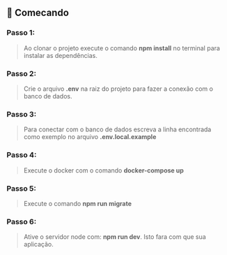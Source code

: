 <!-- <h1>BitWise - Desafio Backend</h1>

<p align="center">
  <img src="https://img.shields.io/badge/express.js-%23404d59.svg?style=for-the-badge&logo=express&logoColor=%2361DAFB"/>
  <img src="https://img.shields.io/badge/node.js-6DA55F?style=for-the-badge&logo=node.js&logoColor=white"/>
  <img src="https://img.shields.io/badge/docker-%230db7ed.svg?style=for-the-badge&logo=docker&logoColor=white"/>
  <img src="https://img.shields.io/badge/typescript-%23007ACC.svg?style=for-the-badge&logo=typescript&logoColor=white"/>
  <img src="https://img.shields.io/badge/Prisma-3982CE?style=for-the-badge&logo=Prisma&logoColor=white"/>
  <img src="https://img.shields.io/badge/postgres-%23316192.svg?style=for-the-badge&logo=postgresql&logoColor=white"/>
</p>

- [📖 Documentação](#-documentacao)
- [📑 Sobre o projeto](#-sobre)
- [📥 Gerenciador de pacotes](#-pacotes)
- [📑 Estrutura do projeto](#-estrutura-do-projeto)
- [🚀 Começando](#-comecando)

## 📖 Documentação

A documentação de rotas com Swagger pode ser encontrada em [http://localhost:3333/docs/](http://localhost:3333/docs/)

- [[Project] - Diagrama de classes](./DOCS/diagram.png)

- [[Project] - Diagrama de relação de entidades](./DOCS/ERD.png)

- [[Project] - Coleção da API para imsomnia](./DOCS/Insomnia_2023-06-14.json)

- [[Project] - Coleção da API para Thunder Client](./DOCS/thunder-collection_DesafioBitWise.json)

- [[Project] - Coleção da API para Postman](./DOCS/DesafioBitWise.postman_collection.json)

## 📑 Sobre

Código desenvolvido para o desafio Back End da BitWise
O código foi desenvolvido utilizando TypeScript e node, para a comunicação foi utilizado Express, para acesso e manipulação de banco de dados foi utilizado Prisma e para documentação foi utilizado Prisma ERD.
O projeto apresenta todos os endpoint requisitados, além de algumas adições que acreditei que agregariam positivamente.

# 📥 Pacotes

O projeto foi desenvolvido utilizando NPM, mas você pode utilizar qualquer um dos gerenciadores abaixo:

- Yarn
- PNPM
- NPM

# 📑 Estrutura do projeto
O diretorio src é dividido da seguinte maneira:
```
├── controllers
│   └── userControllers
│       └── user.controller.ts
├── models
│   └── user.model.ts
├── routes
│   ├── index.ts
│   └── user.routes.ts
├── server.ts
├── services
│   └── gitHubApi.ts
└── usecases
    └── usersUseCase
        └── userUseCase.ts
``` -->

## 🚀 Comecando

### Passo 1:

> Ao clonar o projeto execute o comando **npm install** no terminal para instalar as dependências.

### Passo 2:

> Crie o arquivo **.env** na raiz do projeto para fazer a conexão com o banco de dados.

### Passo 3:

> Para conectar com o banco de dados escreva a linha encontrada como exemplo no arquivo **.env.local.example**

### Passo 4:

> Execute o docker com o comando **docker-compose up**

### Passo 5:

> Execute o comando **npm run migrate**

### Passo 6:

> Ative o servidor node com: **npm run dev**. Isto fara com que sua aplicação.
